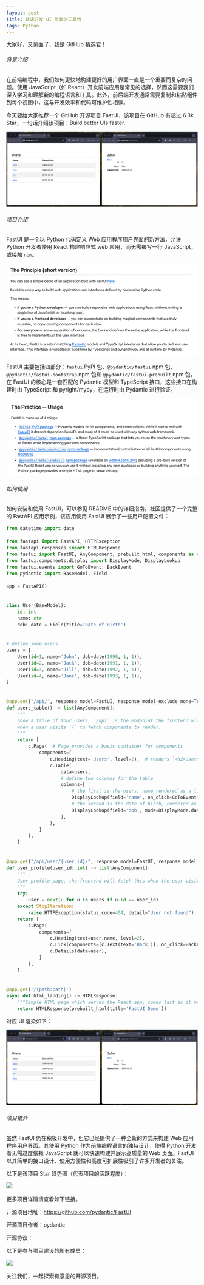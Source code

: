 ```yaml
---
layout: post
title: 快速开发 UI 页面的工具包
tags: Python
---
```


大家好，又见面了，我是 GitHub 精选君！

###### 背景介绍

在前端编程中，我们如何更快地构建更好的用户界面一直是一个重要而复杂的问题。使用 JavaScript（如 React）开发前端应用是常见的选择，然而这需要我们深入学习和理解新的编程语言和工具。此外，前后端开发通常需要复制和粘贴组件到每个视图中，这与开发效率和代码可维护性相悖。

今天要给大家推荐一个 GitHub 开源项目 FastUI，该项目在 GitHub 有超过 6.3k Star，一句话介绍该项目：Build better UIs faster.


![](https://raw.githubusercontent.com/pydantic/FastUI/main/screenshot.png)

###### 项目介绍

FastUI 是一个以 Python 代码定义 Web 应用程序用户界面的新方法，允许 Python 开发者使用 React 构建响应式 web 应用，而无需编写一行 JavaScript，或接触 `npm`。

![](https://raw.githubusercontent.com/ZhuPeng/pic/master/images/compress_image-20240410220002620.png)

FastUI 主要包括四部分：`fastui` PyPI 包、`@pydantic/fastui` npm 包、`@pydantic/fastui-bootstrap` npm 包和 `@pydantic/fastui-prebuilt` npm 包。在 FastUI 的核心是一套匹配的 Pydantic 模型和 TypeScript 接口，这些接口在构建时由 TypeScript 和 pyright/mypy，在运行时由 Pydantic 进行验证。

![image-20240511223411980](https://raw.githubusercontent.com/ZhuPeng/pic/master/images/compress_image-20240511223411980.png)

###### 如何使用

如何安装和使用 FastUI，可以参见 README 中的详细指南。社区提供了一个完整的 FastAPI 应用示例，该应用使用 FastUI 展示了一些用户配置文件：

```python
from datetime import date

from fastapi import FastAPI, HTTPException
from fastapi.responses import HTMLResponse
from fastui import FastUI, AnyComponent, prebuilt_html, components as c
from fastui.components.display import DisplayMode, DisplayLookup
from fastui.events import GoToEvent, BackEvent
from pydantic import BaseModel, Field

app = FastAPI()


class User(BaseModel):
    id: int
    name: str
    dob: date = Field(title='Date of Birth')


# define some users
users = [
    User(id=1, name='John', dob=date(1990, 1, 1)),
    User(id=2, name='Jack', dob=date(1991, 1, 1)),
    User(id=3, name='Jill', dob=date(1992, 1, 1)),
    User(id=4, name='Jane', dob=date(1993, 1, 1)),
]


@app.get("/api/", response_model=FastUI, response_model_exclude_none=True)
def users_table() -> list[AnyComponent]:
    """
    Show a table of four users, `/api` is the endpoint the frontend will connect to
    when a user visits `/` to fetch components to render.
    """
    return [
        c.Page(  # Page provides a basic container for components
            components=[
                c.Heading(text='Users', level=2),  # renders `<h2>Users</h2>`
                c.Table(
                    data=users,
                    # define two columns for the table
                    columns=[
                        # the first is the users, name rendered as a link to their profile
                        DisplayLookup(field='name', on_click=GoToEvent(url='/user/{id}/')),
                        # the second is the date of birth, rendered as a date
                        DisplayLookup(field='dob', mode=DisplayMode.date),
                    ],
                ),
            ]
        ),
    ]


@app.get("/api/user/{user_id}/", response_model=FastUI, response_model_exclude_none=True)
def user_profile(user_id: int) -> list[AnyComponent]:
    """
    User profile page, the frontend will fetch this when the user visits `/user/{id}/`.
    """
    try:
        user = next(u for u in users if u.id == user_id)
    except StopIteration:
        raise HTTPException(status_code=404, detail="User not found")
    return [
        c.Page(
            components=[
                c.Heading(text=user.name, level=2),
                c.Link(components=[c.Text(text='Back')], on_click=BackEvent()),
                c.Details(data=user),
            ]
        ),
    ]


@app.get('/{path:path}')
async def html_landing() -> HTMLResponse:
    """Simple HTML page which serves the React app, comes last as it matches all paths."""
    return HTMLResponse(prebuilt_html(title='FastUI Demo'))
```
对应 UI 渲染如下：

![](https://raw.githubusercontent.com/pydantic/FastUI/main/screenshot.png)

###### 项目推介

虽然 FastUI 仍在积极开发中，但它已经提供了一种全新的方式来构建 Web 应用程序用户界面。其使用 Python 作为前端编程语言的独特设计，使得 Python 开发者无需过度依赖 JavaScript 就可以快速构建并展示高质量的 Web 页面。FastUI 以其简单的接口设计、使用方便性和高度可扩展性吸引了许多开发者的关注。


以下是该项目 Star 趋势图（代表项目的活跃程度）：

![](https://api.star-history.com/svg?repos=pydantic/FastUI&type=Timeline)

更多项目详情请查看如下链接。

开源项目地址：https://github.com/pydantic/FastUI 

开源项目作者：pydantic

开源协议：

以下是参与项目建设的所有成员：

![](https://contrib.rocks/image?repo=pydantic/FastUI)

关注我们，一起探索有意思的开源项目。

